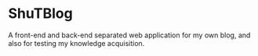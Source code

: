 # ShuTBlog
A front-end and back-end separated web application for my own blog, and also for testing my knowledge acquisition.
